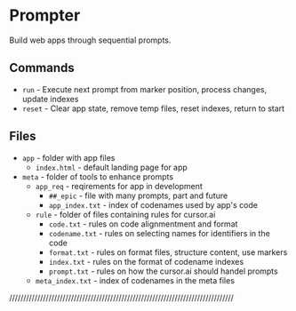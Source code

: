 # Prompter

Build web apps through sequential prompts.

## Commands
- `run`   - Execute next prompt from marker position, process changes, update indexes
- `reset` - Clear app state, remove temp files, reset indexes, return to start

## Files
- `app`                      - folder with app files
   - `index.html`            - default landing page for app
- `meta`                     - folder of tools to enhance prompts
   - `app_req`               - reqirements for app in development
      - `##_epic`            - file with many prompts, part and future
      - `app_index.txt`      - index of codenames used by app's code
   - `rule`                  - folder of files containing rules for cursor.ai
      - `code.txt`           - rules on code alignmentment and format
      - `codename.txt`       - rules on selecting names for identifiers in the code
      - `format.txt`         - rules on format files, structure content, use markers
      - `index.txt`          - rules on the format of codename indexes
      - `prompt.txt`         - rules on how the cursor.ai should handel prompts
   - `meta_index.txt`        - index of codenames in the meta files

//////////////////////////////////////////////////////////////////////////////// 